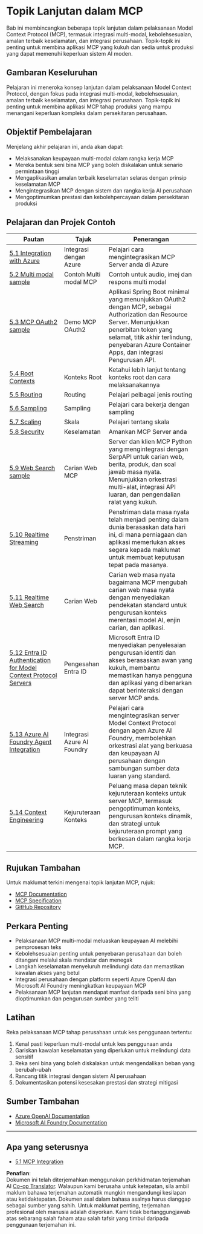 <!--
CO_OP_TRANSLATOR_METADATA:
{
  "original_hash": "a5c1d9e9856024d23da4a65a847c75ac",
  "translation_date": "2025-07-18T07:19:54+00:00",
  "source_file": "05-AdvancedTopics/README.md",
  "language_code": "ms"
}
-->
# Topik Lanjutan dalam MCP

Bab ini membincangkan beberapa topik lanjutan dalam pelaksanaan Model Context Protocol (MCP), termasuk integrasi multi-modal, kebolehsesuaian, amalan terbaik keselamatan, dan integrasi perusahaan. Topik-topik ini penting untuk membina aplikasi MCP yang kukuh dan sedia untuk produksi yang dapat memenuhi keperluan sistem AI moden.

## Gambaran Keseluruhan

Pelajaran ini meneroka konsep lanjutan dalam pelaksanaan Model Context Protocol, dengan fokus pada integrasi multi-modal, kebolehsesuaian, amalan terbaik keselamatan, dan integrasi perusahaan. Topik-topik ini penting untuk membina aplikasi MCP tahap produksi yang mampu menangani keperluan kompleks dalam persekitaran perusahaan.

## Objektif Pembelajaran

Menjelang akhir pelajaran ini, anda akan dapat:

- Melaksanakan keupayaan multi-modal dalam rangka kerja MCP
- Mereka bentuk seni bina MCP yang boleh diskalakan untuk senario permintaan tinggi
- Mengaplikasikan amalan terbaik keselamatan selaras dengan prinsip keselamatan MCP
- Mengintegrasikan MCP dengan sistem dan rangka kerja AI perusahaan
- Mengoptimumkan prestasi dan kebolehpercayaan dalam persekitaran produksi

## Pelajaran dan Projek Contoh

| Pautan | Tajuk | Penerangan |
|--------|-------|------------|
| [5.1 Integration with Azure](./mcp-integration/README.md) | Integrasi dengan Azure | Pelajari cara mengintegrasikan MCP Server anda di Azure |
| [5.2 Multi modal sample](./mcp-multi-modality/README.md) | Contoh Multi modal MCP | Contoh untuk audio, imej dan respons multi modal |
| [5.3 MCP OAuth2 sample](../../../05-AdvancedTopics/mcp-oauth2-demo) | Demo MCP OAuth2 | Aplikasi Spring Boot minimal yang menunjukkan OAuth2 dengan MCP, sebagai Authorization dan Resource Server. Menunjukkan penerbitan token yang selamat, titik akhir terlindung, penyebaran Azure Container Apps, dan integrasi Pengurusan API. |
| [5.4 Root Contexts](./mcp-root-contexts/README.md) | Konteks Root | Ketahui lebih lanjut tentang konteks root dan cara melaksanakannya |
| [5.5 Routing](./mcp-routing/README.md) | Routing | Pelajari pelbagai jenis routing |
| [5.6 Sampling](./mcp-sampling/README.md) | Sampling | Pelajari cara bekerja dengan sampling |
| [5.7 Scaling](./mcp-scaling/README.md) | Skala | Pelajari tentang skala |
| [5.8 Security](./mcp-security/README.md) | Keselamatan | Amankan MCP Server anda |
| [5.9 Web Search sample](./web-search-mcp/README.md) | Carian Web MCP | Server dan klien MCP Python yang mengintegrasi dengan SerpAPI untuk carian web, berita, produk, dan soal jawab masa nyata. Menunjukkan orkestrasi multi-alat, integrasi API luaran, dan pengendalian ralat yang kukuh. |
| [5.10 Realtime Streaming](./mcp-realtimestreaming/README.md) | Penstriman | Penstriman data masa nyata telah menjadi penting dalam dunia berasaskan data hari ini, di mana perniagaan dan aplikasi memerlukan akses segera kepada maklumat untuk membuat keputusan tepat pada masanya. |
| [5.11 Realtime Web Search](./mcp-realtimesearch/README.md) | Carian Web | Carian web masa nyata bagaimana MCP mengubah carian web masa nyata dengan menyediakan pendekatan standard untuk pengurusan konteks merentasi model AI, enjin carian, dan aplikasi. |
| [5.12  Entra ID Authentication for Model Context Protocol Servers](./mcp-security-entra/README.md) | Pengesahan Entra ID | Microsoft Entra ID menyediakan penyelesaian pengurusan identiti dan akses berasaskan awan yang kukuh, membantu memastikan hanya pengguna dan aplikasi yang dibenarkan dapat berinteraksi dengan server MCP anda. |
| [5.13 Azure AI Foundry Agent Integration](./mcp-foundry-agent-integration/README.md) | Integrasi Azure AI Foundry | Pelajari cara mengintegrasikan server Model Context Protocol dengan agen Azure AI Foundry, membolehkan orkestrasi alat yang berkuasa dan keupayaan AI perusahaan dengan sambungan sumber data luaran yang standard. |
| [5.14 Context Engineering](./mcp-contextengineering/README.md) | Kejuruteraan Konteks | Peluang masa depan teknik kejuruteraan konteks untuk server MCP, termasuk pengoptimuman konteks, pengurusan konteks dinamik, dan strategi untuk kejuruteraan prompt yang berkesan dalam rangka kerja MCP. |

## Rujukan Tambahan

Untuk maklumat terkini mengenai topik lanjutan MCP, rujuk:
- [MCP Documentation](https://modelcontextprotocol.io/)
- [MCP Specification](https://spec.modelcontextprotocol.io/)
- [GitHub Repository](https://github.com/modelcontextprotocol)

## Perkara Penting

- Pelaksanaan MCP multi-modal meluaskan keupayaan AI melebihi pemprosesan teks
- Kebolehsesuaian penting untuk penyebaran perusahaan dan boleh ditangani melalui skala mendatar dan menegak
- Langkah keselamatan menyeluruh melindungi data dan memastikan kawalan akses yang betul
- Integrasi perusahaan dengan platform seperti Azure OpenAI dan Microsoft AI Foundry meningkatkan keupayaan MCP
- Pelaksanaan MCP lanjutan mendapat manfaat daripada seni bina yang dioptimumkan dan pengurusan sumber yang teliti

## Latihan

Reka pelaksanaan MCP tahap perusahaan untuk kes penggunaan tertentu:

1. Kenal pasti keperluan multi-modal untuk kes penggunaan anda
2. Gariskan kawalan keselamatan yang diperlukan untuk melindungi data sensitif
3. Reka seni bina yang boleh diskalakan untuk mengendalikan beban yang berubah-ubah
4. Rancang titik integrasi dengan sistem AI perusahaan
5. Dokumentasikan potensi kesesakan prestasi dan strategi mitigasi

## Sumber Tambahan

- [Azure OpenAI Documentation](https://learn.microsoft.com/en-us/azure/ai-services/openai/)
- [Microsoft AI Foundry Documentation](https://learn.microsoft.com/en-us/ai-services/)

---

## Apa yang seterusnya

- [5.1 MCP Integration](./mcp-integration/README.md)

**Penafian**:  
Dokumen ini telah diterjemahkan menggunakan perkhidmatan terjemahan AI [Co-op Translator](https://github.com/Azure/co-op-translator). Walaupun kami berusaha untuk ketepatan, sila ambil maklum bahawa terjemahan automatik mungkin mengandungi kesilapan atau ketidaktepatan. Dokumen asal dalam bahasa asalnya harus dianggap sebagai sumber yang sahih. Untuk maklumat penting, terjemahan profesional oleh manusia adalah disyorkan. Kami tidak bertanggungjawab atas sebarang salah faham atau salah tafsir yang timbul daripada penggunaan terjemahan ini.